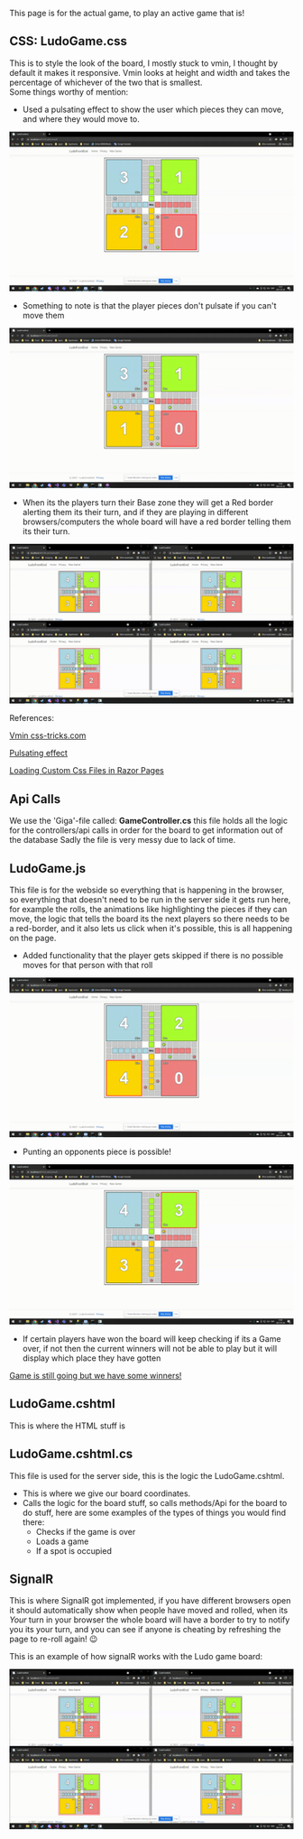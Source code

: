 This page is for the actual game, to play an active game that is!

## CSS: LudoGame.css
This is to style the look of the board, I mostly stuck to vmin, I thought by default it makes it responsive. Vmin looks at height and width and takes the percentage of whichever of the two that is smallest.  
Some things worthy of mention:
* Used a pulsating effect to show the user which pieces they can move, and where they would move to.

![Possible moves showing the pulse effect](https://github.com/PGBSNH20/ludo-v2-group-2/blob/main/Documentation/LudoGifs/PlayerRollsShowAllPossibleMoves.gif)

* Something to note is that the player pieces don't pulsate if you can't move them

![Example of not a possible move](https://github.com/PGBSNH20/ludo-v2-group-2/blob/main/Documentation/LudoGifs/MouseoverOfPossibleMoveAndCantPulsateWhenNotMovable.gif)

* When its the players turn their Base zone they will get a Red border alerting them its their turn, and if they are playing in different browsers/computers the whole board will have a red border telling them its their turn. 

![Who's turn is it?](https://github.com/PGBSNH20/ludo-v2-group-2/blob/main/Documentation/LudoGifs/WhosTurnIsIt.gif)

References:

[Vmin css-tricks.com](https://css-tricks.com/simple-little-use-case-vmin/)

[Pulsating effect](https://www.florin-pop.com/blog/2019/03/css-pulse-effect/)

[Loading Custom Css Files in Razor Pages](https://dev.to/amjadmh73/loading-custom-css-files-in-razor-pages-4no9)

## Api Calls
We use the 'Giga'-file called: **GameController.cs** this file holds all the logic for the controllers/api calls in order for the board to get information out of the database
Sadly the file is very messy due to lack of time.

## LudoGame.js
This file is for the webside so everything that is happening in the browser, so everything that doesn't need to be run in the server side it gets run here, for example the rolls, the animations like highlighting the pieces if they can move, the logic that tells the board its the next players so there needs to be a red-border, and it also lets us click when it's possible, this is all happening on the page.

* Added functionality that the player gets skipped if there is no possible moves for that person with that roll

![No possible move](https://github.com/PGBSNH20/ludo-v2-group-2/blob/main/Documentation/LudoGifs/NoPossibleMovePlayerGetsSkipped.gif)

* Punting an opponents piece is possible!

![Example of punting an opponent player's piece](https://github.com/PGBSNH20/ludo-v2-group-2/blob/main/Documentation/LudoGifs/PuntingOfAPiece.gif)

* If certain players have won the board will keep checking if its a Game over, if not then the current winners will not be able to play but it will display which place they have gotten

[Game is still going but we have some winners!](https://github.com/PGBSNH20/ludo-v2-group-2/blob/main/Documentation/LudoGifs/WhenPlayersHaveWon.png)

## LudoGame.cshtml
This is where the HTML stuff is 

## LudoGame.cshtml.cs
This file is used for the server side, this is the logic the LudoGame.cshtml.
* This is where we give our board coordinates. 
* Calls the logic for the board stuff, so calls methods/Api for the board to do stuff, here are some examples of the types of things you would find there:
  * Checks if the game is over
  * Loads a game
  * If a spot is occupied

## SignalR
This is where SignalR got implemented, if you have different browsers open it should automatically show when people have moved and rolled, when its *Your* turn in your browser the whole board will have a border to try to notify you its your turn, and you can see if anyone is cheating by refreshing the page to re-roll again! 😉

This is an example of how signalR works with the Ludo game board:

![SignalR example](https://github.com/PGBSNH20/ludo-v2-group-2/blob/main/Documentation/LudoGifs/WhosTurnIsIt.gif)
